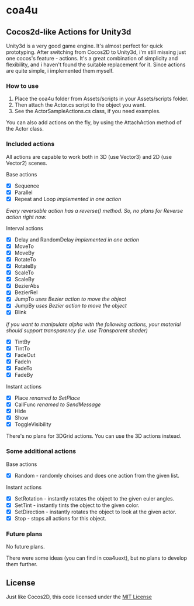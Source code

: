 coa4u
=====
## Cocos2d-like Actions for Unity3d

Unity3d is a very good game engine. It's almost perfect for quick prototyping.
After switching from Cocos2D to Unity3d, i'm still missing just one cocos's feature - actions.
It's a great combination of simplicity and flexibility, and i haven't found the suitable replacement for it.
Since actions are quite simple, i implemented them myself.

### How to use

1. Place the coa4u folder from Assets/scripts in your Assets/scripts folder.
2. Then attach the Actor.cs script to the object you want.
3. See the ActorSampleActions.cs class, if you need examples.

You can also add actions on the fly, by using the AttachAction method of the Actor class.

### Included actions
All actions are capable to work both in 3D (use Vector3) and 2D (use Vector2) scenes.

Base actions
- [x]  Sequence
- [x]  Parallel
- [x]  Repeat and Loop *implemented in one action*

*Every reversable action has a reverse() method. So, no plans for Reverse action right now.*

Interval actions
- [x]  Delay and RandomDelay *implemented in one action*
- [x]  MoveTo
- [x]  MoveBy
- [x]  RotateTo
- [x]  RotateBy
- [x]  ScaleTo
- [x]  ScaleBy
- [x]  BezierAbs
- [x]  BezierRel
- [x]  JumpTo *uses Bezier action to move the object*
- [x]  JumpBy *uses Bezier action to move the object*
- [x]  Blink

*if you want to manipulate alpha with the following actions, your material should support transparency (i.e. use Transparent shader)*
- [x]  TintBy 
- [x]  TintTo
- [x]  FadeOut
- [x]  FadeIn
- [x]  FadeTo
- [x]  FadeBy

Instant actions
- [x]  Place *renamed to SetPlace*
- [x]  CallFunc *renamed to SendMessage*
- [x]  Hide
- [x]  Show
- [x]  ToggleVisibility

There's no plans for 3DGrid actions. You can use the 3D actions instead.

### Some additional actions
Base actions
- [x] Random - randomly choises and does one action from the given list.

Instant actions
- [x] SetRotation - instantly rotates the object to the given euler angles.
- [x] SetTint - instantly tints the object to the given color.
- [x] SetDirection - instantly rotates the object to look at the given actor.
- [x] Stop - stops all actions for this object.

### Future plans
No future plans.

There were some ideas (you can find in coa4uext), but no plans to develop them further.

## License
Just like Cocos2D, this code licensed under the [MIT License](http://en.wikipedia.org/wiki/MIT_License)